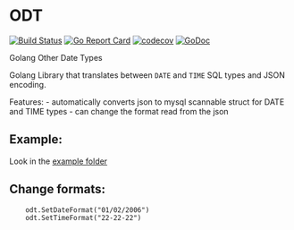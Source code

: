 # ODT

[![Build Status](https://travis-ci.org/efimovalex/odt.svg?branch=master)](https://travis-ci.org/efimovalex/odt)
[![Go Report Card](https://goreportcard.com/badge/github.com/efimovalex/odt)](https://goreportcard.com/report/github.com/efimovalex/odt) [![codecov](https://codecov.io/gh/efimovalex/odt/branch/master/graph/badge.svg)](https://codecov.io/gh/efimovalex/odt) [![GoDoc](https://godoc.org/github.com/efimovalex/odt?status.svg)](https://godoc.org/github.com/efimovalex/odt)

Golang Other Date Types

Golang Library that translates between `DATE` and `TIME` SQL types and JSON encoding.

Features: 
    - automatically converts json to mysql scannable struct for DATE and TIME types
    - can change the format read from the json
## Example:

Look in the [example folder](example/main.go)

## Change formats:

```
    odt.SetDateFormat("01/02/2006")
    odt.SetTimeFormat("22-22-22")
```
